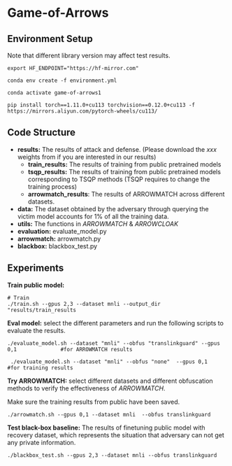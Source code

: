 # Game-of-Arrows


## Environment Setup
Note that different library version may affect test results. 

```
export HF_ENDPOINT="https://hf-mirror.com"

conda env create -f environment.yml

conda activate game-of-arrows1

pip install torch==1.11.0+cu113 torchvision==0.12.0+cu113 -f https://mirrors.aliyun.com/pytorch-wheels/cu113/
```

## Code Structure
* **results:**  The results of attack and defense. (Please download the *xxx* weights from if you are interested in our results)
    * **train_results:** The results of training from public pretrained models
    * **tsqp_results:** The results of training from public pretrained models corresponding to TSQP methods (TSQP requires to change the training process)
    * **arrowmatch_results**: The results of ARROWMATCH across different datasets.
* **data:** The dataset obtained by the adversary through querying the victim model accounts for 1% of all the training data.
* **utils:** The functions in *ARROWMATCH* & *ARROWCLOAK*
* **evaluation:** evaluate_model.py
* **arrowmatch:** arrowmatch.py
* **blackbox:** blackbox_test.py

## Experiments

**Train public model:**
```
# Train
./train.sh --gpus 2,3 --dataset mnli --output_dir "results/train_results
```

**Eval model:** 
select the different parameters and run the following scripts to evaluate the results.
```
./evaluate_model.sh --dataset "mnli" --obfus "translinkguard" --gpus 0,1              #for ARROWMATCH results
 
 ./evaluate_model.sh --dataset "mnli" --obfus "none"  --gpus 0,1                      #for training results

```

**Try ARROWMATCH:** select different datasets and different obfuscation methods to verify the effectiveness of *ARROWMATCH*.

Make sure the training results from public have been saved. 

```
./arrowmatch.sh --gpus 0,1 --dataset mnli  --obfus translinkguard
```

**Test black-box baseline:** The results of finetuning public model with recovery dataset, which represents the situation that adversary can not get any private information.
```
./blackbox_test.sh --gpus 2,3 --dataset mnli --obfus translinkguard
```